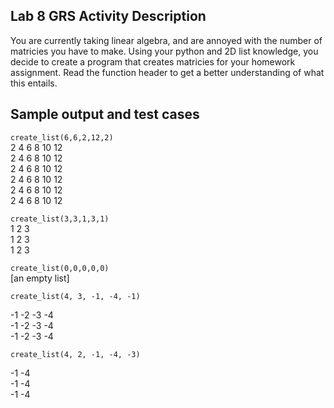 ## Lab 8 GRS Activity Description
You are currently taking linear algebra, and are annoyed with the number of matricies you have to make. Using your python and 2D list knowledge, you decide to create a program that creates matricies for your homework assignment.
Read the function header to get a better understanding of what this entails.

## Sample output and test cases

`create_list(6,6,2,12,2)`  
2 4 6 8 10 12  
2 4 6 8 10 12  
2 4 6 8 10 12  
2 4 6 8 10 12  
2 4 6 8 10 12  
2 4 6 8 10 12  

`create_list(3,3,1,3,1)`  
1 2 3  
1 2 3  
1 2 3   


`create_list(0,0,0,0,0)`  
\[an empty list]   

`create_list(4, 3, -1, -4, -1)`    

-1 -2 -3 -4  
-1 -2 -3 -4   
-1 -2 -3 -4    

`create_list(4, 2, -1, -4, -3)`  

-1 -4  
-1 -4  
-1 -4  


